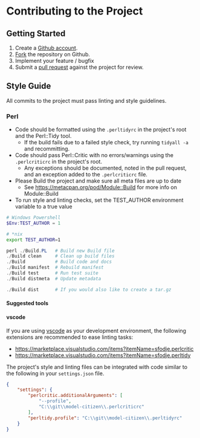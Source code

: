 # Contributing to the Project

## Getting Started

1. Create a [Github account](https://github.com/signup/free).
2. [Fork](https://help.github.com/articles/fork-a-repo/) the repository on Github.
3. Implement your feature / bugfix
4. Submit a [pull request](https://help.github.com/articles/creating-a-pull-request/) against the project for review.

## Style Guide

All commits to the project must pass linting and style guidelines. 

### Perl
- Code should be formatted using the `.perltidyrc` in the project's root and the Perl::Tidy tool.
    - If the build fails due to a failed style check, try running `tidyall -a` and recommitting.
- Code should pass Perl::Critic with no errors/warnings using the `.perlcriticrc` in the project's root.
    - Any exceptions should be documented, noted in the pull request, and an exception added to the `.perlcriticrc` file.
- Please Build the project and make sure all meta files are up to date
	- See https://metacpan.org/pod/Module::Build for more info on Module::Build 
- To run style and linting checks, set the TEST_AUTHOR environment variable to a true value

```powershell
# Windows Powershell
$Env:TEST_AUTHOR = 1
```

```bash
# *nix
export TEST_AUTHOR=1
```

```powershell
perl ./Build.PL   # Build new Build file
./Build clean     # Clean up build files
./Build           # Build code and docs
./Build manifest  # Rebuild manifest
./Build test      # Run test suite
./Build distmeta  # Update metadata

./Build dist      # If you would also like to create a tar.gz

```

#### Suggested tools
#### vscode
If you are using [vscode](https://code.visualstudio.com/) as your development environment, the following extensions are recommended to ease linting tasks:
- https://marketplace.visualstudio.com/items?itemName=sfodje.perlcritic
- https://marketplace.visualstudio.com/items?itemName=sfodje.perltidy

The project's style and linting files can be integrated with code similar to the following in your `settings.json` file.
```json
{
	"settings": {
		"perlcritic.additionalArguments": [
			"--profile",
			"C:\\git\\model-citizen\\.perlcriticrc"
		],
		"perltidy.profile": "C:\\git\\model-citizen\\.perltidyrc"
	}
}
```





